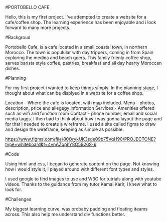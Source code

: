 #PORTOBELLO CAFE

Hello, this is my first project. I've attempted to create a website for a cafe/coffee shop. The learning experience has been enjoyable and i look forward to many more projects.

#Backgroud

Portobello Cafe, is a cafe located in a small coastal town, in northern Morocco. The town is populular with day trippers, coming in from Spain exploring the medina and beach goers. This family frienly coffee shop, serves barista style coffee, pastries, breakfast and all day hearty Moroccan dishes.

#Planning

For my first project i wanted to keep things simply. In the planning stage, I thought about what can be displyed in a website for a coffee shop.

Location 
    - Where the cafe is located, with map included.
Menu 
    - photos, description, price and allegegy information
Services
    - Amenities offered such as wifi and function room
Contact
    - phone number, email and social media taggs.
I then had to think about how i was gonna layout the page and for that i needed to create a wireframe. I used a site called figma to draw and design the wireframe, keeping as simple as possible.

https://www.figma.com/file/80OrykUK3sde09b75VqH90/PROJECTONE?type=whiteboard&t=4vnAZophY8Q5926S-6

#Code

Using html and css, I began to generate content on the page. Not knowing how i would style it, I played around with different font types and styles.

I used google to find images to use and W3C for tutrials along with youtube videos. Thanks to the guidance from my tutor Kamal Karir, I knew what to look for.

#Challenges

My biggest learning curve, was probaby padding and floating iteams across. This also help me understand div functions better.
